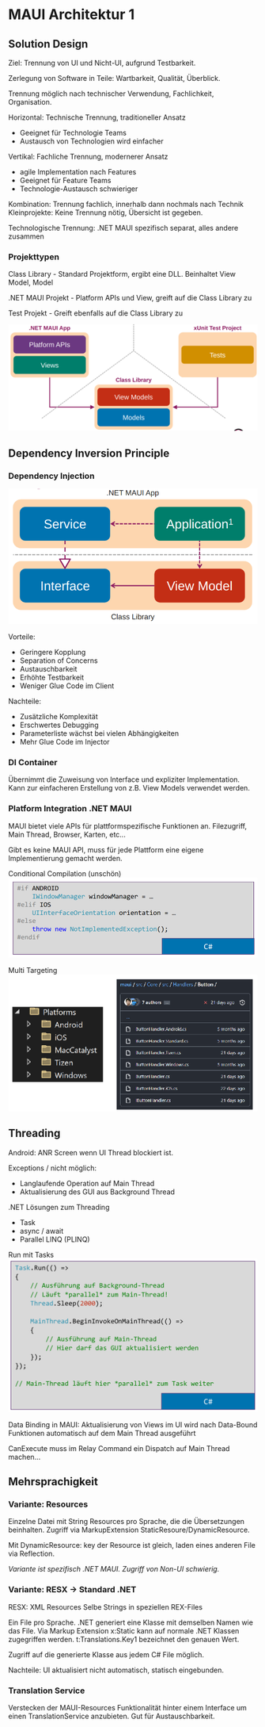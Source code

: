 # MAUI Architektur 1

## Solution Design

Ziel: Trennung von UI und Nicht-UI, aufgrund Testbarkeit.

Zerlegung von Software in Teile: Wartbarkeit, Qualität, Überblick.

Trennung möglich nach technischer Verwendung, Fachlichkeit, Organisation.

Horizontal: Technische Trennung, traditioneller Ansatz
- Geeignet für Technologie Teams
- Austausch von Technologien wird einfacher

Vertikal: Fachliche Trennung, modernerer Ansatz
- agile Implementation nach Features
- Geeignet für Feature Teams
- Technologie-Austausch schwieriger

Kombination: Trennung fachlich, innerhalb dann nochmals nach Technik
Kleinprojekte: Keine Trennung nötig, Übersicht ist gegeben.

Technologische Trennung: .NET MAUI spezifisch separat, alles andere zusammen

### Projekttypen

Class Library - Standard Projektform, ergibt eine DLL. Beinhaltet View Model, Model

.NET MAUI Projekt - Platform APIs und View, greift auf die Class Library zu

Test Projekt - Greift ebenfalls auf die Class Library zu

![Technologische Trennung](res/w13-technologie-trennung.png)

## Dependency Inversion Principle

### Dependency Injection

![Dependency Inversion in MAUI](res/w13-dependency-inversion.png)

Vorteile:
- Geringere Kopplung
- Separation of Concerns
- Austauschbarkeit
- Erhöhte Testbarkeit
- Weniger Glue Code im Client

Nachteile:
- Zusätzliche Komplexität
- Erschwertes Debugging
- Parameterliste wächst bei vielen Abhängigkeiten
- Mehr Glue Code im Injector

### DI Container
Übernimmt die Zuweisung von Interface und expliziter Implementation. Kann zur einfacheren Erstellung von z.B. View Models verwendet werden.

### Platform Integration .NET MAUI

MAUI bietet viele APIs für plattformspezifische Funktionen an. Filezugriff, Main Thread, Browser, Karten, etc... 

Gibt es keine MAUI API, muss für jede Plattform eine eigene Implementierung gemacht werden.

Conditional Compilation (unschön)
![](res/w13-platforms-conditional-compilation.png)

Multi Targeting
![](res/w13-platforms-multi-targeting.png)

## Threading

Android: ANR Screen wenn UI Thread blockiert ist.

Exceptions / nicht möglich: 

- Langlaufende Operation auf Main Thread
- Aktualisierung des GUI aus Background Thread

.NET Lösungen zum Threading

- Task
- async / await
- Parallel LINQ (PLINQ)

Run mit Tasks 
![](res/w13-threads-task.png)

Data Binding in MAUI: Aktualisierung von Views im UI wird nach Data-Bound Funktionen automatisch auf dem Main Thread ausgeführt

CanExecute muss im Relay Command ein Dispatch auf Main Thread machen...

## Mehrsprachigkeit

### Variante: Resources

Einzelne Datei mit String Resources pro Sprache, die die Übersetzungen beinhalten. Zugriff via MarkupExtension StaticResoure/DynamicResource.

Mit DynamicResource: key der Resource ist gleich, laden eines anderen File via Reflection.

_Variante ist spezifisch .NET MAUI. Zugriff von Non-UI schwierig._

### Variante: RESX -> Standard .NET 

RESX: XML Resources
Selbe Strings in speziellen REX-Files

Ein File pro Sprache. .NET generiert eine Klasse mit demselben Namen wie das File. 
Via Markup Extension x:Static kann auf normale .NET Klassen zugegriffen werden. t:Translations.Key1 bezeichnet den genauen Wert.

Zugriff auf die generierte Klasse aus jedem C# File möglich.

Nachteile: UI aktualisiert nicht automatisch, statisch eingebunden.

### Translation Service

Verstecken der MAUI-Resources Funktionalität hinter einem Interface um einen TranslationService anzubieten. Gut für Austauschbarkeit.